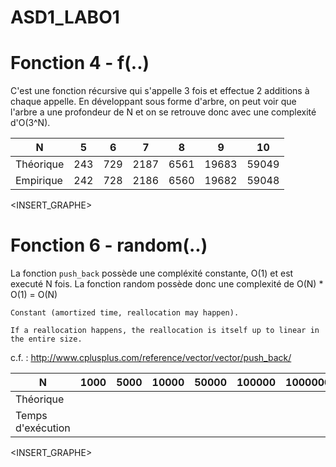 # ASD1_LABO1

# Fonction 4 - f(..)
C'est une fonction récursive qui s'appelle 3 fois et effectue 2 additions à chaque appelle. 
En développant sous forme d'arbre, on peut voir que l'arbre a une profondeur de N et on se retrouve donc avec
une complexité d'O(3^N).

| N           | 5           | 6           | 7           | 8           | 9           | 10          |
| ----------- | ----------- | ----------- | ----------- | ----------- | ----------- | ----------- |
| Théorique   | 243         | 729         | 2187        | 6561        | 19683       | 59049       |
| Empirique   | 242         | 728         | 2186        | 6560        | 19682       | 59048       |

<INSERT_GRAPHE>

# Fonction 6 - random(..)
La fonction `push_back` possède une compléxité constante, O(1) et est executé N fois. 
La fonction random possède donc une complexité de O(N) * O(1) = O(N) 
```
Constant (amortized time, reallocation may happen).

If a reallocation happens, the reallocation is itself up to linear in the entire size.
```
c.f. : http://www.cplusplus.com/reference/vector/vector/push_back/

| N                 | 1000        | 5000        | 10000       | 50000       | 100000      | 1000000     |
| ----------------- | ----------- | ----------- | ----------- | ----------- | ----------- | ----------- |
| Théorique         |             |             |             |             |             |             |
| Temps d'exécution |             |             |             |             |             |             |

<INSERT_GRAPHE>
